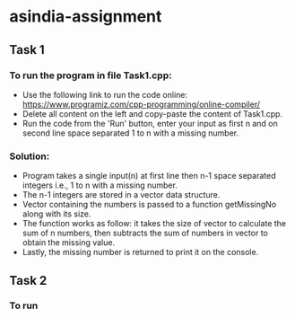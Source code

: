 # asindia-assignment

## Task 1
 ### To run the program in file Task1.cpp:
 - Use the following link to run the code online: https://www.programiz.com/cpp-programming/online-compiler/
 - Delete all content on the left and copy-paste the content of Task1.cpp.
 - Run the code from the 'Run' button, enter your input as first n and on second line space separated 1 to n with a missing number.
 ### Solution:
 - Program takes a single input(n) at first line then n-1 space separated integers i.e., 1 to n with a missing number.
 - The n-1 integers are stored in a vector data structure.
 - Vector containing the numbers is passed to a function getMissingNo along with its size.
 - The function works as follow: it takes the size of vector to calculate the sum of n numbers, then subtracts the sum of numbers in vector to obtain the missing value.
 - Lastly, the missing number is returned to print it on the console.

## Task 2
 ### To run
